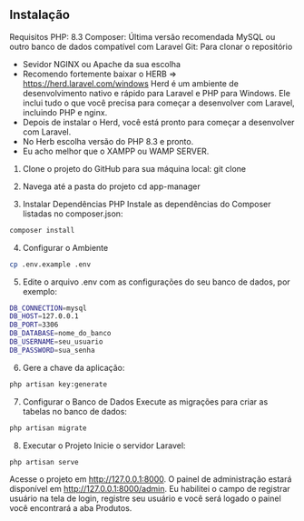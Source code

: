 ## Instalação 
Requisitos
PHP: 8.3
Composer: Última versão recomendada
MySQL ou outro banco de dados compatível com Laravel
Git: Para clonar o repositório

- Sevidor NGINX ou Apache da sua escolha
- Recomendo fortemente baixar o HERB => https://herd.laravel.com/windows
  Herd é um ambiente de desenvolvimento nativo e rápido para Laravel e PHP para Windows. 
  Ele inclui tudo o que você precisa para começar a desenvolver com Laravel, incluindo PHP e nginx.
- Depois de instalar o Herd, você está pronto para começar a desenvolver com Laravel.
- No Herb escolha versão do PHP 8.3 e pronto. 
- Eu acho melhor que o XAMPP ou WAMP SERVER.

1. Clone o projeto do GitHub para sua máquina local:
git clone 

2. Navega até a pasta do projeto 
cd app-manager

3. Instalar Dependências PHP
Instale as dependências do Composer listadas no composer.json:
```bash 
composer install
```
4. Configurar o Ambiente
```bash 
cp .env.example .env
```
5. Edite o arquivo .env com as configurações do seu banco de dados, por exemplo:
```bash 
DB_CONNECTION=mysql
DB_HOST=127.0.0.1
DB_PORT=3306
DB_DATABASE=nome_do_banco
DB_USERNAME=seu_usuario
DB_PASSWORD=sua_senha
```
6. Gere a chave da aplicação:
```bash 
php artisan key:generate
```
7. Configurar o Banco de Dados
Execute as migrações para criar as tabelas no banco de dados:
```bash 
php artisan migrate
```
8. Executar o Projeto
Inicie o servidor Laravel:
```bash 
php artisan serve
```
Acesse o projeto em http://127.0.0.1:8000. O painel de administração estará disponível em http://127.0.0.1:8000/admin.
Eu habilitei o campo de registrar usuário na tela de login, registre seu usuário e você será logado o painel você encontrará a aba Produtos.
